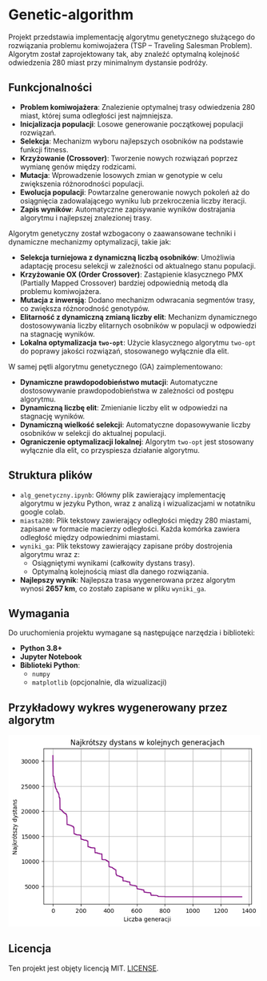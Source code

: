 # Genetic-algorithm

Projekt przedstawia implementację algorytmu genetycznego służącego do rozwiązania problemu komiwojażera (TSP – Traveling Salesman Problem). Algorytm został zaprojektowany tak, aby znaleźć optymalną kolejność odwiedzenia 280 miast przy minimalnym dystansie podróży.

## Funkcjonalności
- **Problem komiwojażera**: Znalezienie optymalnej trasy odwiedzenia 280 miast, której suma odległości jest najmniejsza.
- **Inicjalizacja populacji**: Losowe generowanie początkowej populacji rozwiązań.
- **Selekcja**: Mechanizm wyboru najlepszych osobników na podstawie funkcji fitness.
- **Krzyżowanie (Crossover)**: Tworzenie nowych rozwiązań poprzez wymianę genów między rodzicami.
- **Mutacja**: Wprowadzenie losowych zmian w genotypie w celu zwiększenia różnorodności populacji.
- **Ewolucja populacji**: Powtarzalne generowanie nowych pokoleń aż do osiągnięcia zadowalającego wyniku lub przekroczenia liczby iteracji.
- **Zapis wyników**: Automatyczne zapisywanie wyników dostrajania algorytmu i najlepszej znalezionej trasy.

Algorytm genetyczny został wzbogacony o zaawansowane techniki i dynamiczne mechanizmy optymalizacji, takie jak:
- **Selekcja turniejowa z dynamiczną liczbą osobników**: Umożliwia adaptację procesu selekcji w zależności od aktualnego stanu populacji.
- **Krzyżowanie OX (Order Crossover)**: Zastąpienie klasycznego PMX (Partially Mapped Crossover) bardziej odpowiednią metodą dla problemu komiwojażera.
- **Mutacja z inwersją**: Dodano mechanizm odwracania segmentów trasy, co zwiększa różnorodność genotypów.
- **Elitarność z dynamiczną zmianą liczby elit**: Mechanizm dynamicznego dostosowywania liczby elitarnych osobników w populacji w odpowiedzi na stagnację wyników.
- **Lokalna optymalizacja `two-opt`**: Użycie klasycznego algorytmu `two-opt` do poprawy jakości rozwiązań, stosowanego wyłącznie dla elit.

W samej pętli algorytmu genetycznego (GA) zaimplementowano:
- **Dynamiczne prawdopodobieństwo mutacji**: Automatyczne dostosowywanie prawdopodobieństwa w zależności od postępu algorytmu.
- **Dynamiczną liczbę elit**: Zmienianie liczby elit w odpowiedzi na stagnację wyników.
- **Dynamiczną wielkość selekcji**: Automatyczne dopasowywanie liczby osobników w selekcji do aktualnej populacji.
- **Ograniczenie optymalizacji lokalnej**: Algorytm `two-opt` jest stosowany wyłącznie dla elit, co przyspiesza działanie algorytmu.

## Struktura plików
- `alg_genetyczny.ipynb`: Główny plik zawierający implementację algorytmu w jezyku Python, wraz z analizą i wizualizacjami w notatniku google colab.
- `miasta280`: Plik tekstowy zawierający odległości między 280 miastami, zapisane w formacie macierzy odległości. Każda komórka zawiera odległość między odpowiednimi miastami.
- `wyniki_ga`: Plik tekstowy zawierający zapisane próby dostrojenia algorytmu wraz z:
  - Osiągniętymi wynikami (całkowity dystans trasy).
  - Optymalną kolejnością miast dla danego rozwiązania.
- **Najlepszy wynik**: Najlepsza trasa wygenerowana przez algorytm wynosi **2657 km**, co zostało zapisane w pliku `wyniki_ga`.

## Wymagania
Do uruchomienia projektu wymagane są następujące narzędzia i biblioteki:
- **Python 3.8+**
- **Jupyter Notebook**
- **Biblioteki Python**:
  - `numpy`
  - `matplotlib` (opcjonalnie, dla wizualizacji)
    
## Przykładowy wykres wygenerowany przez algorytm
![Przykładowy wykres](./przykladowy_wykres.png)

## Licencja
Ten projekt jest objęty licencją MIT. [LICENSE](./LICENSE).
  


